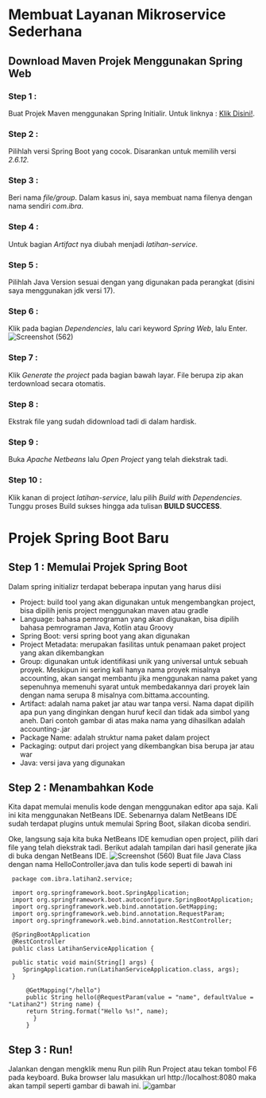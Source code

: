 # Membuat Layanan Mikroservice Sederhana
## Download Maven Projek Menggunakan Spring Web
### Step 1 :
Buat Projek Maven menggunakan Spring Initialir. Untuk linknya : [Klik Disini!](https://start.spring.io/).
### Step 2 :
Pilihlah versi Spring Boot yang cocok. Disarankan untuk memilih versi  _2.6.12._
### Step 3 :
Beri nama _file/group_. Dalam kasus ini, saya membuat nama filenya dengan nama sendiri _com.ibra_.
### Step 4 :
Untuk bagian _Artifact_ nya diubah menjadi _latihan-service_.
### Step 5 :
Pilihlah Java Version sesuai dengan yang digunakan pada perangkat 
(disini saya menggunakan jdk versi 17).
### Step 6 :
Klik pada bagian _Dependencies_, lalu cari keyword *Spring Web*, lalu Enter. ![Screenshot (562)](https://user-images.githubusercontent.com/113502572/192135252-143e48b3-9fd3-4076-b06a-d78e8c5c4345.png)
### Step 7 :
Klik _Generate the project_ pada bagian bawah layar. File berupa zip akan terdownload secara otomatis.
### Step 8 :
Ekstrak file yang sudah didownload tadi di dalam hardisk.
### Step 9 :
Buka *Apache Netbeans* lalu _Open Project_ yang telah diekstrak tadi.
### Step 10 :
Klik kanan di project *latihan-service*, lalu pilih _Build with Dependencies_. Tunggu proses Build sukses hingga ada tulisan **BUILD SUCCESS**.

# Projek Spring Boot Baru
## Step 1 : Memulai Projek Spring Boot
Dalam spring initializr terdapat beberapa inputan yang harus diisi

* Project: build tool yang akan digunakan untuk mengembangkan project, bisa dipilih jenis project menggunakan maven atau gradle
* Language: bahasa pemrograman yang akan digunakan, bisa dipilih bahasa pemrograman Java, Kotlin atau Groovy
* Spring Boot: versi spring boot yang akan digunakan
* Project Metadata: merupakan fasilitas untuk penamaan paket project yang akan dikembangkan
* Group: digunakan untuk identifikasi unik yang universal untuk sebuah proyek. Meskipun ini sering kali hanya nama proyek misalnya accounting, akan sangat membantu jika menggunakan nama paket yang sepenuhnya memenuhi syarat untuk membedakannya dari proyek lain dengan nama serupa 8 misalnya com.bittama.accounting.
* Artifact: adalah nama paket jar atau war tanpa versi. Nama dapat dipilih apa pun yang dinginkan dengan huruf kecil dan tidak ada simbol yang aneh. Dari contoh gambar di atas maka nama yang dihasilkan adalah accounting-<versi>.jar
* Package Name: adalah struktur nama paket dalam project
* Packaging: output dari project yang dikembangkan bisa berupa jar atau war
* Java: versi java yang digunakan
## Step 2 : Menambahkan Kode
Kita dapat memulai menulis kode dengan menggunakan editor apa saja. Kali ini kita menggunakan NetBeans IDE. Sebenarnya dalam NetBeans IDE sudah terdapat plugins untuk memulai Spring Boot, silakan dicoba sendiri.

Oke, langsung saja kita buka NetBeans IDE kemudian open project, pilih dari file yang telah diekstrak tadi. Berikut adalah tampilan dari hasil generate jika di buka dengan NetBeans IDE.
![Screenshot (560)](https://user-images.githubusercontent.com/113502572/192134797-69672f63-eef2-4999-8866-aadd595b2167.png)
Buat file Java Class dengan nama HelloController.java dan tulis kode seperti di bawah ini
 

	 package com.ibra.latihan2.service;

   	 import org.springframework.boot.SpringApplication;
  	 import org.springframework.boot.autoconfigure.SpringBootApplication;
  	 import org.springframework.web.bind.annotation.GetMapping;
 	 import org.springframework.web.bind.annotation.RequestParam;
	 import org.springframework.web.bind.annotation.RestController;

  	 @SpringBootApplication
  	 @RestController
  	 public class LatihanServiceApplication {

	 public static void main(String[] args) {
		SpringApplication.run(LatihanServiceApplication.class, args);
	 }
        
         @GetMapping("/hello")
         public String hello(@RequestParam(value = "name", defaultValue = "Latihan2") String name) {
         return String.format("Hello %s!", name);
           }
         }
## Step 3 : Run!
Jalankan dengan mengklik menu Run pilih Run Project atau tekan tombol F6 pada keyboard. Buka browser lalu masukkan url http://localhost:8080 maka akan tampil seperti gambar di bawah ini.
![gambar](https://andikhermawan.files.wordpress.com/2021/07/04-1.png)
